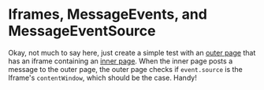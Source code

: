 Iframes, MessageEvents, and MessageEventSource
==============================================

Okay, not much to say here, just create a simple test with an [outer page](./Journal%202019-01-04%20-%20Iframes%2C%20MessageEvents%2C%20and%20MessageEventSource/index.html) that has an iframe containing an [inner page](./Journal%202019-01-04%20-%20Iframes%2C%20MessageEvents%2C%20and%20MessageEventSource/inner.html).  When the inner page posts a message to the outer page, the outer page checks if `event.source` is the Iframe's `contentWindow`, which should be the case.  Handy!
